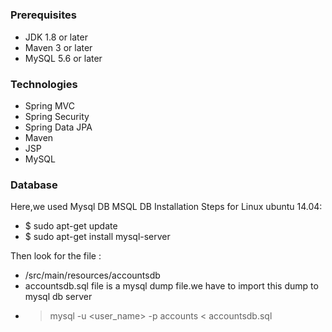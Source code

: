 #####

### Prerequisites
- JDK 1.8 or later
- Maven 3 or later
- MySQL 5.6 or later

### Technologies 
- Spring MVC
- Spring Security
- Spring Data JPA
- Maven
- JSP
- MySQL
### Database
Here,we used Mysql DB 
MSQL DB Installation Steps for Linux ubuntu 14.04:
- $ sudo apt-get update
- $ sudo apt-get install mysql-server

Then look for the file :
- /src/main/resources/accountsdb
- accountsdb.sql file is a mysql dump file.we have to import this dump to mysql db server
- > mysql -u <user_name> -p accounts < accountsdb.sql


